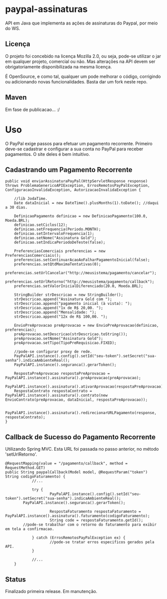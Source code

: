 paypal-assinaturas
=====================

API em Java que implementa as ações de assinaturas do Paypal, por meio do WS.

Licença
-------

O projeto foi concebido na licença Mozilla 2.0, ou seja, pode-se utilizar o jar em qualquer projeto, comercial ou não. Mas alterações na API devem ser obrigatoriamente disponibilizada na mesma licença.

É OpenSource, e como tal, qualquer um pode melhorar o código, corrigindo ou adicionando novas funcionalidades. Basta dar um fork neste repo.

Maven
-----

Em fase de publicacao... :/
	
Uso
===

O PayPal exige passos para efetuar um pagamento recorrente. Primeiro deve-se cadastrar e configurar a sua conta no PayPal para receber pagamentos. O site deles é bem intuitivo.

Cadastrando um Pagamento Recorrente
-----------------------------------

	public void enviarAssinaturaPayPal(HttpServletResponse response) throws ProblemaGenericoAPIException, ErrosRemotosPayPalException, ConfiguracaoInvalidaException, AutorizacaoInvalidaException {
	
		//lib JodaTime.
		Date dataInicial = new DateTime().plusMonths(1).toDate(); //daqui a 30 dias.
	                
		DefinicaoPagamento definicao = new DefinicaoPagamento(100.0, Moeda.BRL);
		definicao.setCiclos(12);
		definicao.setFrequencia(Periodo.MONTH);
		definicao.setIntervaloFrequencia(1);
		definicao.setNome("Assinatura Gold");
		definicao.setIndicaPeriodoDeTeste(false);
	
		PreferenciasComerciais preferencias = new PreferenciasComerciais();
		preferencias.setContinuarAcaoAoFalharPagamentoInicial(false);
		preferencias.setQtdMaximaTentativas(0);
		preferencias.setUrlCancelar("http://meusistema/pagamento/cancelar");
		preferencias.setUrlRetorno("http://meusistema/pagamento/callback");
		preferencias.setValorInicialDiferenciado(20.0, Moeda.BRL);
	
		StringBuilder strDescricao = new StringBuilder();
		strDescricao.append("Assinatura Gold com ");
		strDescricao.append("pagamento inicial (à vista): ");
		strDescricao.append("1x de R$ 20,00. ");
		strDescricao.append("Mensalidade: ");
		strDescricao.append("12x de R$ 100,00. ");
	                
		EnvioPreAprovacao preAprovacao = new EnvioPreAprovacao(definicao, preferencias);
		preAprovacao.setDescricao(strDescricao.toString());
		preAprovacao.setNome("Assinatura Gold");
		preAprovacao.setTipo(TipoPreRequisicao.FIXED);
	
		//pode-se configurar proxy de rede.
		PayPalAPI.instance().config().setId("seu-token").setSecret("sua-senha").indicaAmbienteReal();
		PayPalAPI.instance().seguranca().gerarToken();
	        
		RespostaPreAprovacao respostaPreAprovacao = PayPalAPI.instance().assinatura().preAprovacao(preAprovacao);
		PayPalAPI.instance().assinatura().ativarAprovacao(respostaPreAprovacao);
		RespostaContrato respostaContrato = PayPalAPI.instance().assinatura().contrato(new EnvioContrato(preAprovacao, dataInicial, respostaPreAprovacao));
	
		 PayPalAPI.instance().assinatura().redirecionarURLPagamento(response, respostaContrato);
	}
	
	
Callback de Sucesso do Pagamento Recorrente
-------------------------------------------

Utilizando Spring MVC. Esta URL foi passada no passo anterior, no método 'setUrlRetorno'.

	@RequestMapping(value = "/pagamento/callback", method = RequestMethod.GET)
	public String paypalCallback(Model model, @RequestParam("token") String codigoFaturamento) {
                //...

                try {
                        PayPalAPI.instance().config().setId("seu-token").setSecret("sua-senha").indicaAmbienteReal();
			PayPalAPI.instance().seguranca().gerarToken();
	        	
                        RespostaFaturamento respostaFaturamento = PayPalAPI.instance().assinatura().faturamento(codigoFaturamento);
                        String code = respostaFaturamento.getId();
			//pode-se trabalhar com o retorno do faturamento para exibir em tela a confirmacao.
                        
                } catch (ErrosRemotosPayPalException ex) {
                        //pode-se tratar erros especificos gerados pela API.
                } 

                //...
        }


Status
------

Finalizado primeira release. Em manutenção.
